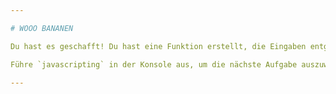 ```yaml
---

# WOOO BANANEN

Du hast es geschafft! Du hast eine Funktion erstellt, die Eingaben entgegennimmt, verarbeitet und Ausgaben liefert.

Führe `javascripting` in der Konsole aus, um die nächste Aufgabe auszuwählen.

---
```

